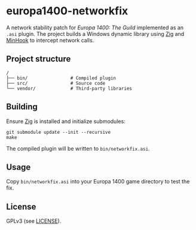 # europa1400-networkfix

A network stability patch for *Europa 1400: The Guild* implemented as an `.asi` plugin.
The project builds a Windows dynamic library using [Zig](https://ziglang.org/) and
[MinHook](https://github.com/TsudaKageyu/minhook) to intercept network calls.

## Project structure

```
/
├── bin/                # Compiled plugin
├── src/                # Source code
└── vendor/             # Third-party libraries
```

## Building

Ensure [Zig](https://ziglang.org/) is installed and initialize submodules:

```
git submodule update --init --recursive
make
```

The compiled plugin will be written to `bin/networkfix.asi`.

## Usage

Copy `bin/networkfix.asi` into your Europa 1400 game directory to test the fix.

## License

GPLv3 (see [LICENSE](LICENSE)).
